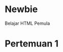 # Newbie
Belajar HTML Pemula
<html>
    <head>
        <title>HTML1</title>
    </head>
    <body>
        <h1>Pertemuan 1</h1>
        <script type="javascript">

        </script>
    </body>
    <img alt="logo-unram" src="logo-unram.png" height="150"
    
    <h2></h2>
    <h3>Testing</h3>
    <h4>percobaan</h4>
    <p>Percobaan 1 Web</p>
    <p>Nama     : NAME HERE</p>
    <p>Number   : NUMBER </p>
    <table border="1">
            <tr>
            <td>NAME 1</td>
            <td>NAME 2</td>
            <td>NAME 3</td>
            
            <tr>
            <td>NUMBER : 0001 </td>
            <td>NUMBER : 0002 </td>
            <td>NUMBER : 0003 </td>
            
            <tr>
            <td> ADRESS HERE</td>
            <td> ADRESS HERE</td>
            <td> ADRESS HERE</td>
            
            <tr>
            <td>BIODATA</td>
            <td>BIODATA</td>
            <td>BIODATA</td>
            
            </table>

</html>
